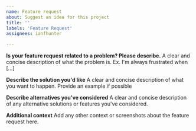 ```yaml
---
name: Feature request
about: Suggest an idea for this project
title: ''
labels: 'Feature Request'
assignees: ianfhunter

---
```


**Is your feature request related to a problem? Please describe.**
A clear and concise description of what the problem is. Ex. I'm always frustrated when [...]

**Describe the solution you'd like**
A clear and concise description of what you want to happen. Provide an example if possible

**Describe alternatives you've considered**
A clear and concise description of any alternative solutions or features you've considered.

**Additional context**
Add any other context or screenshots about the feature request here.
